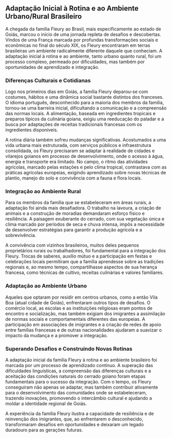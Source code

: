 ## Adaptação Inicial à Rotina e ao Ambiente Urbano/Rural Brasileiro

A chegada da família Fleury ao Brasil, mais especificamente ao estado de Goiás, marcou o início de uma jornada repleta de desafios e descobertas. Vindos de uma França marcada por profundas transformações sociais e econômicas no final do século XIX, os Fleury encontraram em terras brasileiras um ambiente radicalmente diferente daquele que conheciam. A adaptação inicial à rotina e ao ambiente, tanto urbano quanto rural, foi um processo complexo, permeado por dificuldades, mas também por oportunidades de aprendizado e integração.

### Diferenças Culturais e Cotidianas

Logo nos primeiros dias em Goiás, a família Fleury deparou-se com costumes, hábitos e uma dinâmica social bastante distintos dos franceses. O idioma português, desconhecido para a maioria dos membros da família, tornou-se uma barreira inicial, dificultando a comunicação e a compreensão das normas locais. A alimentação, baseada em ingredientes tropicais e preparos típicos da culinária goiana, exigiu uma reeducação do paladar e a busca por adaptações de receitas tradicionais francesas com os ingredientes disponíveis.

A rotina diária também sofreu mudanças significativas. Acostumados a uma vida urbana mais estruturada, com serviços públicos e infraestrutura consolidada, os Fleury precisaram se adaptar à realidade de cidades e vilarejos goianos em processo de desenvolvimento, onde o acesso à água, energia e transporte era limitado. No campo, o ritmo das atividades agrícolas, marcado pelas estações e pelo clima tropical, contrastava com as práticas agrícolas europeias, exigindo aprendizado sobre novas técnicas de plantio, manejo do solo e convivência com a fauna e flora locais.

### Integração ao Ambiente Rural

Para os membros da família que se estabeleceram em áreas rurais, a adaptação foi ainda mais desafiadora. O trabalho na lavoura, a criação de animais e a construção de moradias demandaram esforço físico e resiliência. A paisagem exuberante do cerrado, com sua vegetação única e clima marcado por períodos de seca e chuva intensa, impôs a necessidade de desenvolver estratégias para garantir a produção agrícola e a sobrevivência.

A convivência com vizinhos brasileiros, muitos deles pequenos proprietários rurais ou trabalhadores, foi fundamental para a integração dos Fleury. Trocas de saberes, auxílio mútuo e a participação em festas e celebrações locais permitiram que a família aprendesse sobre as tradições regionais e, ao mesmo tempo, compartilhasse aspectos de sua herança francesa, como técnicas de cultivo, receitas culinárias e valores familiares.

### Adaptação ao Ambiente Urbano

Aqueles que optaram por residir em centros urbanos, como a então Vila Boa (atual cidade de Goiás), enfrentaram outros tipos de desafios. O comércio local, as escolas e as instituições religiosas eram pontos de encontro e socialização, mas também exigiam dos imigrantes a assimilação de normas sociais e comportamentais diferentes das europeias. A participação em associações de imigrantes e a criação de redes de apoio entre famílias francesas e de outras nacionalidades ajudaram a suavizar o impacto da mudança e a promover a integração.

### Superando Desafios e Construindo Novas Rotinas

A adaptação inicial da família Fleury à rotina e ao ambiente brasileiro foi marcada por um processo de aprendizado contínuo. A superação das dificuldades linguísticas, a compreensão das diferenças culturais e a aceitação das condições naturais do cerrado goiano foram etapas fundamentais para o sucesso da integração. Com o tempo, os Fleury conseguiram não apenas se adaptar, mas também contribuir ativamente para o desenvolvimento das comunidades onde se estabeleceram, trazendo inovações, promovendo o intercâmbio cultural e ajudando a moldar a identidade regional de Goiás.

A experiência da família Fleury ilustra a capacidade de resiliência e de reinvenção dos imigrantes, que, ao enfrentarem o desconhecido, transformaram desafios em oportunidades e deixaram um legado duradouro para as gerações futuras.